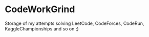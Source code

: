 # CodeWorkGrind
Storage of my attempts solving LeetCode, CodeForces, CodeRun, KaggleChampionships and so on ;)
